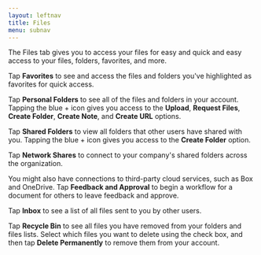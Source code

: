 ```yaml
---
layout: leftnav
title: Files
menu: subnav
---
```


The Files tab gives you to access your files for easy and quick and easy access to your files, folders, favorites, and more.

Tap **Favorites** to see and access the files and folders you've highlighted as favorites for quick access.

Tap **Personal Folders** to see all of the files and folders in your account. Tapping the blue + icon gives you access to the **Upload**, **Request Files**, **Create Folder**, **Create Note**, and **Create URL** options.

Tap **Shared Folders** to view all folders that other users have shared with you. Tapping the blue + icon gives you access to the **Create Folder** option.

Tap **Network Shares** to connect to your company's shared folders across the organization.

You might also have connections to third-party cloud services, such as Box and OneDrive. 
Tap **Feedback and Approval** to begin a workflow for a document for others to leave feedback and approve.

Tap **Inbox** to see a list of all files sent to you by other users.

Tap **Recycle Bin** to see all files you have removed from your folders and files lists. Select which files you want to delete using the check box, and then tap **Delete Permanently** to remove them from your account.